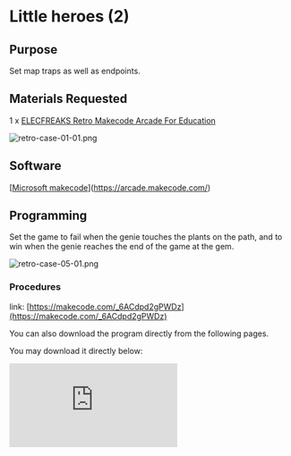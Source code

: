 ﻿# Little heroes (2)

## Purpose

Set map traps as well as endpoints.

## Materials Requested

1 x  [ELECFREAKS Retro Makecode Arcade For Education](https://item.taobao.com/item.htm?spm=a1z10.5-c-s.w4002-18602834185.82.51a95ccfE1IJt1&id=644090757603)

![retro-case-01-01.png](https://wiki-media-ef.oss-cn-hongkong.aliyuncs.com//images/retro-case-01-01.png)

## Software

[[Microsoft makecode](https://arcade.makecode.com/)](https://arcade.makecode.com/)

## Programming

Set the game to fail when the genie touches the plants on the path, and to win when the genie reaches the end of the game at the gem.

![retro-case-05-01.png](https://wiki-media-ef.oss-cn-hongkong.aliyuncs.com//images/retro-case-05-01.png)

### Procedures

link: [https://makecode.com/_6ACdpd2gPWDz](https://makecode.com/_6ACdpd2gPWDz)

You can also download the program directly from the following pages.


You may download it directly below:

<div
    style={{
        position: 'relative',
        paddingBottom: '60%',
        overflow: 'hidden',
    }}
>
    <iframe
        src="https://makecode.com/_6ACdpd2gPWDz"
        frameborder="0"
        sandbox="allow-popups allow-forms allow-scripts allow-same-origin"
        style={{
            position: 'absolute',
            width: '100%',
            height: '100%',
        }}
    />
</div>



## Program Download

Please see the documentation for the program download: [Program Download Method](http://wiki.elecfreaks.com/en/retroarcade/program-download-method)

## Conclusion

You can control the sprite to move laterally and jump in the custom scene by pressing the button.
